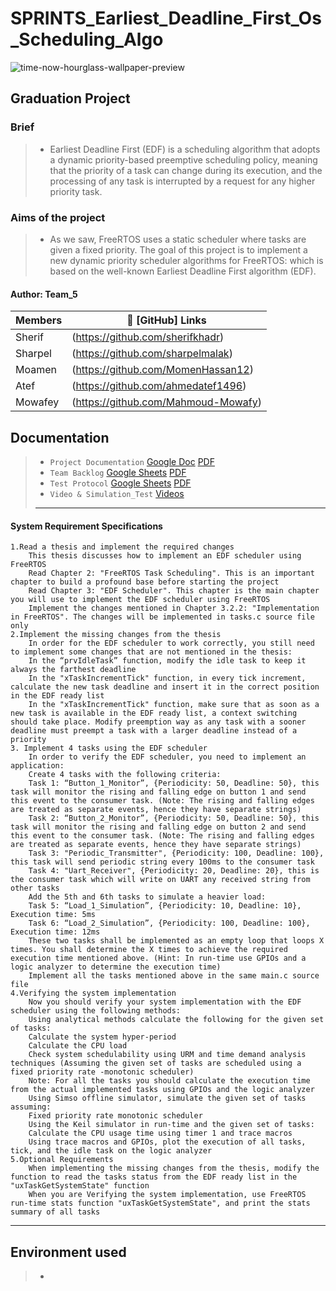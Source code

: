 # SPRINTS_Earliest_Deadline_First_Os_Scheduling_Algo
![time-now-hourglass-wallpaper-preview](https://github.com/Soliman162/EDF_Scheduler_Based_on_freeRTOS/assets/60091384/39f2d28c-b3da-48ac-b45d-a0a48a8798b4)



## Graduation Project
### Brief
> - Earliest Deadline First (EDF) is a scheduling algorithm that adopts a dynamic priority-based preemptive scheduling policy, meaning that the priority of a task can change during its execution, and the processing of any task is interrupted by a request for any higher priority task.
### Aims of the project
> - As we saw, FreeRTOS uses a static scheduler where tasks are given a fixed priority.
    The goal of this project is to implement a new dynamic priority scheduler algorithms for
    FreeRTOS: which is based on the well-known Earliest Deadline First algorithm (EDF).

#### Author: Team_5

|     Members    | 🔗 [GitHub] Links                   |
|----------------|-------------------------------------|
|     Sherif     | (https://github.com/sherifkhadr)    |
|     Sharpel    | (https://github.com/sharpelmalak)   |
|     Moamen     | (https://github.com/MomenHassan12)  |
|     Atef       | (https://github.com/ahmedatef1496)  |
|     Mowafey    | (https://github.com/Mahmoud-Mowafy) |


## Documentation
> - `Project Documentation`
    [Google Doc]()
    [PDF]()
> - `Team Backlog`
    [Google Sheets]()
    [PDF]()
> - `Test Protocol`
    [Google Sheets]()
    [PDF]()
> - `Video & Simulation_Test`
    [Videos]()
> - ---





#### System Requirement Specifications
    1.Read a thesis and implement the required changes
        This thesis discusses how to implement an EDF scheduler using FreeRTOS
        Read Chapter 2: "FreeRTOS Task Scheduling". This is an important chapter to build a profound base before starting the project
        Read Chapter 3: "EDF Scheduler". This chapter is the main chapter you will use to implement the EDF scheduler using FreeRTOS
        Implement the changes mentioned in Chapter 3.2.2: "Implementation in FreeRTOS". The changes will be implemented in tasks.c source file only
    2.Implement the missing changes from the thesis
        In order for the EDF scheduler to work correctly, you still need to implement some changes that are not mentioned in the thesis:
        In the “prvIdleTask” function, modify the idle task to keep it always the farthest deadline
        In the "xTaskIncrementTick" function, in every tick increment, calculate the new task deadline and insert it in the correct position in the EDF ready list
        In the "xTaskIncrementTick" function, make sure that as soon as a new task is available in the EDF ready list, a context switching should take place. Modify preemption way as any task with a sooner deadline must preempt a task with a larger deadline instead of a priority        
    3. Implement 4 tasks using the EDF scheduler
        In order to verify the EDF scheduler, you need to implement an application:
        Create 4 tasks with the following criteria:
        Task 1: “Button_1_Monitor”, {Periodicity: 50, Deadline: 50}, this task will monitor the rising and falling edge on button 1 and send this event to the consumer task. (Note: The rising and falling edges are treated as separate events, hence they have separate strings)
        Task 2: “Button_2_Monitor”, {Periodicity: 50, Deadline: 50}, this task will monitor the rising and falling edge on button 2 and send this event to the consumer task. (Note: The rising and falling edges are treated as separate events, hence they have separate strings)
        Task 3: "Periodic_Transmitter", {Periodicity: 100, Deadline: 100}, this task will send periodic string every 100ms to the consumer task
        Task 4: "Uart_Receiver", {Periodicity: 20, Deadline: 20}, this is the consumer task which will write on UART any received string from other tasks
        Add the 5th and 6th tasks to simulate a heavier load:
        Task 5: “Load_1_Simulation”, {Periodicity: 10, Deadline: 10}, Execution time: 5ms
        Task 6: “Load_2_Simulation”, {Periodicity: 100, Deadline: 100}, Execution time: 12ms
        These two tasks shall be implemented as an empty loop that loops X times. You shall determine the X times to achieve the required execution time mentioned above. (Hint: In run-time use GPIOs and a logic analyzer to determine the execution time)
        Implement all the tasks mentioned above in the same main.c source file
    4.Verifying the system implementation
        Now you should verify your system implementation with the EDF scheduler using the following methods:
        Using analytical methods calculate the following for the given set of tasks:
        Calculate the system hyper-period
        Calculate the CPU load
        Check system schedulability using URM and time demand analysis techniques (Assuming the given set of tasks are scheduled using a fixed priority rate -monotonic scheduler)
        Note: For all the tasks you should calculate the execution time from the actual implemented tasks using GPIOs and the logic analyzer
        Using Simso offline simulator, simulate the given set of tasks assuming:
        Fixed priority rate monotonic scheduler
        Using the Keil simulator in run-time and the given set of tasks:
        Calculate the CPU usage time using timer 1 and trace macros
        Using trace macros and GPIOs, plot the execution of all tasks, tick, and the idle task on the logic analyzer
    5.Optional Requirements
        When implementing the missing changes from the thesis, modify the function to read the tasks status from the EDF ready list in the "uxTaskGetSystemState" function
        When you are Verifying the system implementation, use FreeRTOS run-time stats function "uxTaskGetSystemState", and print the stats summary of all tasks
-----------------------------------------------------------------------------------------------------------------------------------------------------------------------------------------------------------
## Environment used
> - 




